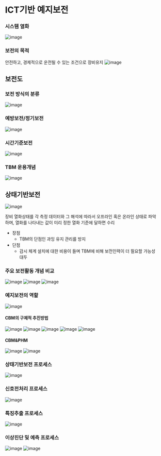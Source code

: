 # ICT기반 예지보전

### 시스템 열화
![image](https://user-images.githubusercontent.com/39285147/178114019-498371ee-c270-4f94-9ac9-e4650665ca35.png)

### 보전의 목적
안전하고, 경제적으로 운전될 수 있는 조건으로 장비유지
![image](https://user-images.githubusercontent.com/39285147/178114040-f11db852-c955-43ee-9652-da837a92a247.png)

## 보전도
### 보전 방식의 분류
![image](https://user-images.githubusercontent.com/39285147/178114048-fb3ed105-b5ff-4e77-b6de-53bea064e2a8.png)

### 예방보전/정기보전
![image](https://user-images.githubusercontent.com/39285147/178114056-7d4795bb-083d-494e-bfa6-a5560cbd5251.png)

### 시간기준보전
![image](https://user-images.githubusercontent.com/39285147/178114060-eacf7e37-a91f-44d5-b607-7a2d6329d7b0.png)

### TBM 운용개념
![image](https://user-images.githubusercontent.com/39285147/178114086-56072a30-5d0d-40f2-a2b1-96cfde9ab2a6.png)

## 상태기반보전
![image](https://user-images.githubusercontent.com/39285147/178114095-5ec2306c-48d3-4350-b832-4b87aa7c7e5d.png)

장비 열화상태를 각 측정 데이터와 그 해석에 따라서 오프라인 혹은 온라인 상태로 파악하며, 열화를 나타내는 값이 미리 정한 열화 기준에 달하면 수리
- 장점
  - TBM의 단점인 과잉 유지 관리를 방지
- 단점
  - 감시 체계 설치에 대한 비용이 들며 TBM에 비해 보전인력이 더 필요할 가능성 대두

### 주요 보전활동 개념 비교
![image](https://user-images.githubusercontent.com/39285147/178114131-4db78596-e0ae-44b2-8851-c65c13e27750.png)
![image](https://user-images.githubusercontent.com/39285147/178114139-98ec581c-adc6-4e28-b337-8947f42c267b.png)
![image](https://user-images.githubusercontent.com/39285147/178114149-bd6622b7-2b31-478b-b96f-59fa83ab314d.png)

### 예지보전의 역할
![image](https://user-images.githubusercontent.com/39285147/178114155-240b1a47-2eb1-4158-aaa5-c6dce8fcd9ad.png)


#### CBM의 구체적 추진방법
![image](https://user-images.githubusercontent.com/39285147/178114168-610da233-7a30-4d3e-8973-dd087b8956ec.png)
![image](https://user-images.githubusercontent.com/39285147/178114172-5c87d2da-a13e-4676-9a38-90a7467718b1.png)
![image](https://user-images.githubusercontent.com/39285147/178114180-8e940a95-4da9-4cd0-9f37-fcadddf9f0f7.png)
![image](https://user-images.githubusercontent.com/39285147/178114190-4572f1d0-019f-43ae-a16a-1b4969e82869.png)
![image](https://user-images.githubusercontent.com/39285147/178114195-84d17534-c64a-48b3-84ba-07303626cd13.png)

#### CBM&PHM
![image](https://user-images.githubusercontent.com/39285147/178114214-0e1852fc-eb9c-4bfc-9ae3-fd03307674f3.png)
![image](https://user-images.githubusercontent.com/39285147/178114220-301a0e8a-7795-46e6-9086-d16f0ffa90f6.png)

### 상태기반보전 프로세스
![image](https://user-images.githubusercontent.com/39285147/178114247-d9517e13-ecf3-4bef-9c6d-9f23732dd7ca.png)

### 신호전처리 프로세스
![image](https://user-images.githubusercontent.com/39285147/178114259-59312e47-d9e5-41ff-bd8d-4c4d3bf9541e.png)

### 특징추출 프로세스
![image](https://user-images.githubusercontent.com/39285147/178114266-8424cce8-0c5e-4700-bc30-d1ee66f29ae3.png)

### 이상진단 및 예측 프로세스
![image](https://user-images.githubusercontent.com/39285147/178114273-128f62df-af34-4fe3-99c0-8f2e4558b74c.png)
![image](https://user-images.githubusercontent.com/39285147/178114280-91f4583f-852f-48bf-b8c1-19af243e3978.png)





